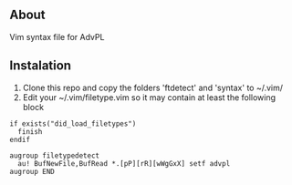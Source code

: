 ## About

Vim syntax file for AdvPL

## Instalation

1. Clone this repo and copy the folders 'ftdetect' and 'syntax' to ~/.vim/
1. Edit your ~/.vim/filetype.vim so it may contain at least the following block

```
if exists("did_load_filetypes")
  finish
endif

augroup filetypedetect
  au! BufNewFile,BufRead *.[pP][rR][wWgGxX] setf advpl
augroup END
```
